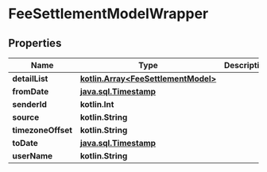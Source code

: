 
# FeeSettlementModelWrapper

## Properties
Name | Type | Description | Notes
------------ | ------------- | ------------- | -------------
**detailList** | [**kotlin.Array&lt;FeeSettlementModel&gt;**](FeeSettlementModel.md) |  |  [optional]
**fromDate** | [**java.sql.Timestamp**](java.sql.Timestamp.md) |  |  [optional]
**senderId** | **kotlin.Int** |  |  [optional]
**source** | **kotlin.String** |  |  [optional]
**timezoneOffset** | **kotlin.String** |  |  [optional]
**toDate** | [**java.sql.Timestamp**](java.sql.Timestamp.md) |  |  [optional]
**userName** | **kotlin.String** |  |  [optional]




